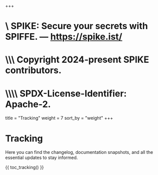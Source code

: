 +++
#    \\ SPIKE: Secure your secrets with SPIFFE. — https://spike.ist/
#  \\\\\ Copyright 2024-present SPIKE contributors.
# \\\\\\\ SPDX-License-Identifier: Apache-2.

title = "Tracking"
weight = 7
sort_by = "weight"
+++

# Tracking

Here you can find the changelog, documentation snapshots, and all the essential
updates to stay informed.

{{ toc_tracking() }}